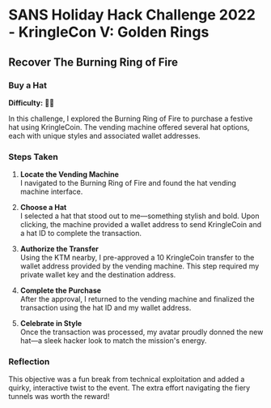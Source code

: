 # SANS Holiday Hack Challenge 2022 - KringleCon V: Golden Rings
## Recover The Burning Ring of Fire
### Buy a Hat
**Difficulty:** 🎄🎄

In this challenge, I explored the Burning Ring of Fire to purchase a festive hat using KringleCoin. The vending machine offered several hat options, each with unique styles and associated wallet addresses.

### Steps Taken

1. **Locate the Vending Machine**  
   I navigated to the Burning Ring of Fire and found the hat vending machine interface.

2. **Choose a Hat**  
   I selected a hat that stood out to me—something stylish and bold. Upon clicking, the machine provided a wallet address to send KringleCoin and a hat ID to complete the transaction.

3. **Authorize the Transfer**  
   Using the KTM nearby, I pre-approved a 10 KringleCoin transfer to the wallet address provided by the vending machine. This step required my private wallet key and the destination address.

4. **Complete the Purchase**  
   After the approval, I returned to the vending machine and finalized the transaction using the hat ID and my wallet address.

5. **Celebrate in Style**  
   Once the transaction was processed, my avatar proudly donned the new hat—a sleek hacker look to match the mission's energy.

### Reflection

This objective was a fun break from technical exploitation and added a quirky, interactive twist to the event. The extra effort navigating the fiery tunnels was worth the reward!

